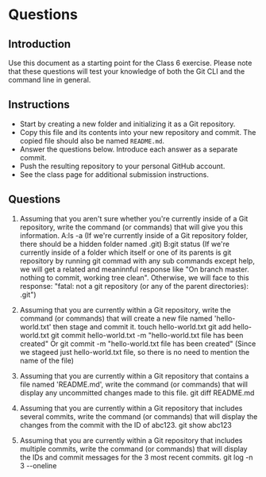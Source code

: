 # Questions

## Introduction
Use this document as a starting point for the Class 6 exercise. Please note that these questions will test your knowledge of both the Git CLI and the command line in general.

## Instructions
- Start by creating a new folder and initializing it as a Git repository.
- Copy this file and its contents into your new repository and commit. The copied file should also be named `README.md`.
- Answer the questions below. Introduce each answer as a separate commit.
- Push the resulting repository to your personal GitHub account.
- See the class page for additional submission instructions.

## Questions
1. Assuming that you aren't sure whether you're currently inside of a Git repository, write the command (or commands) that will give you this information.
A:ls -a (If we're currently inside of a Git repository folder, there should be a hidden folder named .git)
B:git status (If we're currently inside of a folder which itself or one of its parents is git repository by running git commad with any sub commands except help, we will get a related and meaninnful response like "On branch master. nothing to commit, working tree clean". Otherwise, we will face to this response: "fatal: not a git repository (or any of the parent directories): .git")


2. Assuming that you are currently within a Git repository, write the command (or commands) that will create a new file named 'hello-world.txt' then stage and commit it.
touch hello-world.txt
git add hello-world.txt
git commit hello-world.txt -m "hello-world.txt file has been created" 
Or 
git commit -m "hello-world.txt file has been created" (Since we stageed just hello-world.txt file, so there is no need to mention the name of the file)


3. Assuming that you are currently within a Git repository that contains a file named 'README.md', write the command (or commands) that will display any uncommitted changes made to this file.
git diff README.md 

4. Assuming that you are currently within a Git repository that includes several commits, write the command (or commands) that will display the changes from the commit with the ID of abc123.
git show abc123 

5. Assuming that you are currently within a Git repository that includes multiple commits, write the command (or commands) that will display the IDs and commit messages for the 3 most recent commits.
git log -n 3 --oneline